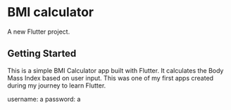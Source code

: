 # BMI calculator

A new Flutter project.

## Getting Started

This is a simple BMI Calculator app built with Flutter.
It calculates the Body Mass Index based on user input.
This was one of my first apps created during my journey to learn Flutter.

username: a
password: a